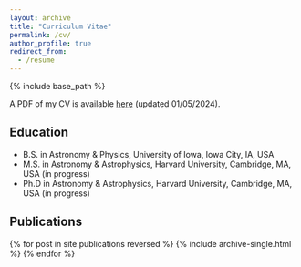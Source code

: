 ```yaml
---
layout: archive
title: "Curriculum Vitae"
permalink: /cv/
author_profile: true
redirect_from:
  - /resume
---
```


{% include base_path %}

A PDF of my CV is available [here](/files/CV_01-05-2024.pdf) (updated 01/05/2024).

## Education

* B.S. in Astronomy & Physics, University of Iowa, Iowa City, IA, USA
* M.S. in Astronomy & Astrophysics, Harvard University, Cambridge, MA, USA (in progress)
* Ph.D in Astronomy & Astrophysics, Harvard University, Cambridge, MA, USA (in progress)

## Publications

{% for post in site.publications reversed %}
  {% include archive-single.html %}
{% endfor %}

<!-- ## Talks

<ul>{% for post in site.talks %}
  {% include archive-single-talk-cv.html %}
{% endfor %}</ul>

## Teaching

<ul>{% for post in site.teaching %}
  {% include archive-single-cv.html %}
{% endfor %}</ul>

## Service and leadership

* Currently signed in to 43 different slack teams -->
